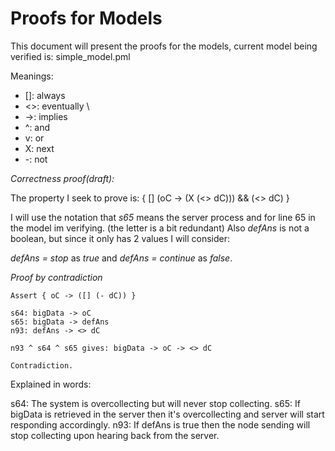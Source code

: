# Proofs for Models

This document will present the proofs for the models, current model being verified is: simple_model.pml

Meanings:
* []: always 
* <>: eventually \\
* ->: implies
* ^: and
* v: or
* X: next 
* -: not

*Correctness proof(draft):*

The property I seek to prove is: { [] (oC -> (X (<> dC))) && (<> dC) }

I will use the notation that *s65* means the server process and for line 65 in the model im verifying. (the letter is a bit redundant) Also *defAns* is not a boolean, but since it only has 2 values I will consider: 

*defAns = stop* as *true* and 
*defAns = continue* as *false*.

_Proof by contradiction_


~~~~
Assert { oC -> ([] (- dC)) } 

s64: bigData -> oC
s65: bigData -> defAns
n93: defAns -> <> dC

n93 ^ s64 ^ s65 gives: bigData -> oC -> <> dC

Contradiction.
~~~~

Explained in words:

s64: The system is overcollecting but will never stop collecting.
s65: If bigData is retrieved in the server then it's overcollecting and server will start responding accordingly.
n93: If defAns is true then the node sending will stop collecting upon hearing back from the server.
